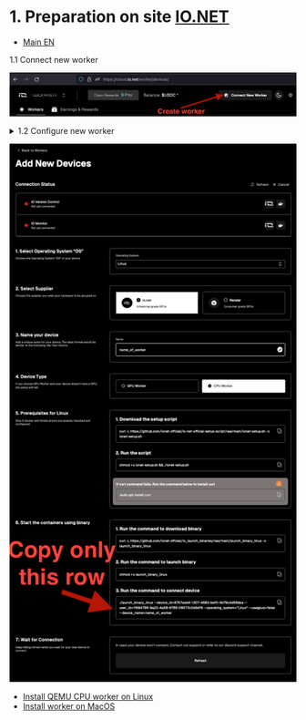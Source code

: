 # 1. Preparation on site <a href="https://cloud.io.net/worker/devices/" target="_blank">IO.NET</a>

- [Main EN](README_EN.md)

1.1 Connect new worker

![Image alt](https://github.com/ukrmine/ionet/blob/main/pics/Create_new_worker.png)


<details>
<summary>1.2 Configure new worker</summary>

1. Select Operating System “OS”
    * `Linux`
2. Select Supplier
    * `io.net`
3. Name your device
    * `Worker01`
4. Device Type
    * `CPU Worker`
5. Prerequisites for Linux
    - 5.1 Download the setup script
      * `Skip this step`
    - 5.2 Run the script
      * `Skip this step`
6. Start the containers using binary
    - 6.1 Run the command to download binary
      * `Skip this step`
    - 6.2 Run the command to launch binary
      * `Skip this step`
    - ### 6.3 Run the command to connect device
      * `Copy this string`

</details>

![Image alt](https://github.com/ukrmine/ionet/blob/main/pics/Configure_worker.png)

- [Install QEMU CPU worker on Linux](Install_linux_EN.md)
- [Install worker on MacOS](Install_mac_EN.md)

